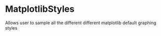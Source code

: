 # MatplotlibStyles
Allows user to sample all the different different matplotlib default graphing styles
